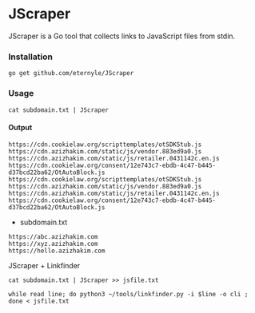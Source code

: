 # JScraper

JScraper is a Go tool that collects links to JavaScript files from stdin.


### Installation

```
go get github.com/eternyle/JScraper
```

### Usage

```
cat subdomain.txt | JScraper
```

#### Output

```
https://cdn.cookielaw.org/scripttemplates/otSDKStub.js
https://cdn.azizhakim.com/static/js/vendor.883ed9a0.js
https://cdn.azizhakim.com/static/js/retailer.0431142c.en.js
https://cdn.cookielaw.org/consent/12e743c7-ebdb-4c47-b445-d37bcd22ba62/OtAutoBlock.js
https://cdn.cookielaw.org/scripttemplates/otSDKStub.js
https://cdn.azizhakim.com/static/js/vendor.883ed9a0.js
https://cdn.azizhakim.com/static/js/retailer.0431142c.en.js
https://cdn.cookielaw.org/consent/12e743c7-ebdb-4c47-b445-d37bcd22ba62/OtAutoBlock.js
```

* subdomain.txt

```
https://abc.azizhakim.com
https://xyz.azizhakim.com
https://hello.azizhakim.com
```

JScraper + Linkfinder

```
cat subdomain.txt | JScraper >> jsfile.txt
```

```
while read line; do python3 ~/tools/linkfinder.py -i $line -o cli ; done < jsfile.txt
```
